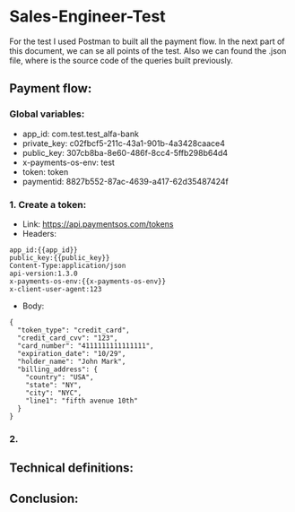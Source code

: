 # Sales-Engineer-Test

For the test I used Postman to built all the payment flow. In the next part of this document, we can se all points of the test. Also we can found the .json file, where is the source code of the queries built previously. 



## Payment flow:
### Global variables:
- app_id: com.test.test_alfa-bank
- private_key: c02fbcf5-211c-43a1-901b-4a3428caace4
- public_key: 307cb8ba-8e60-486f-8cc4-5ffb298b64d4
- x-payments-os-env:  test
- token: token
- paymentid: 8827b552-87ac-4639-a417-62d35487424f
### 1. Create a token:
- Link: https://api.paymentsos.com/tokens
- Headers:
```
app_id:{{app_id}}
public_key:{{public_key}}
Content-Type:application/json
api-version:1.3.0
x-payments-os-env:{{x-payments-os-env}}
x-client-user-agent:123
```
- Body:
```
{
  "token_type": "credit_card",
  "credit_card_cvv": "123",
  "card_number": "4111111111111111",
  "expiration_date": "10/29",
  "holder_name": "John Mark",
  "billing_address": {
    "country": "USA",
    "state": "NY",
    "city": "NYC",
    "line1": "fifth avenue 10th"
  }
}
```

### 2. 

## Technical definitions:

## Conclusion:
